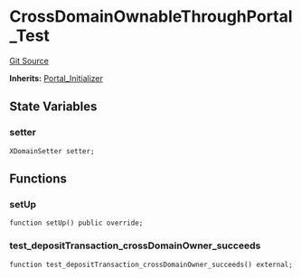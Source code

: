 # CrossDomainOwnableThroughPortal_Test
[Git Source](https://github.com/ethereum-optimism/optimism/blob/f7b73857601914eeea6fc4c1ba46ae99ca744d97/contracts/test/CrossDomainOwnable.t.sol)

**Inherits:**
[Portal_Initializer](/contracts/test/CommonTest.t.sol/contract.Portal_Initializer.md)


## State Variables
### setter

```solidity
XDomainSetter setter;
```


## Functions
### setUp


```solidity
function setUp() public override;
```

### test_depositTransaction_crossDomainOwner_succeeds


```solidity
function test_depositTransaction_crossDomainOwner_succeeds() external;
```

